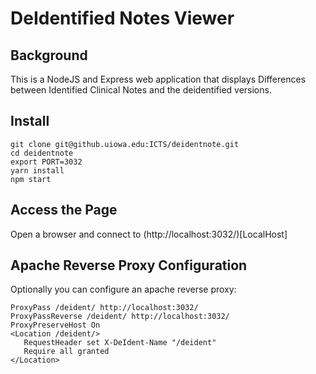 # DeIdentified Notes Viewer

## Background
This is a NodeJS and Express web application that displays Differences between Identified Clinical Notes and the deidentified versions.

## Install
    
    git clone git@github.uiowa.edu:ICTS/deidentnote.git 
    cd deidentnote
    export PORT=3032
    yarn install
    npm start

## Access the Page 

Open a browser and connect to (http://localhost:3032/)[LocalHost]




## Apache Reverse Proxy Configuration
Optionally you can configure an apache reverse proxy:

    ProxyPass /deident/ http://localhost:3032/
    ProxyPassReverse /deident/ http://localhost:3032/
    ProxyPreserveHost On
    <Location /deident/>
       RequestHeader set X-DeIdent-Name "/deident"
       Require all granted
    </Location>

